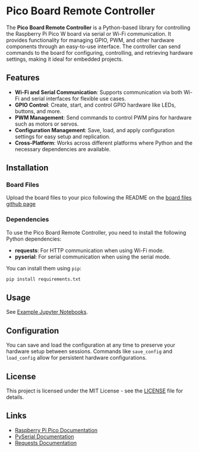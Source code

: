 # Pico Board Remote Controller

The **Pico Board Remote Controller** is a Python-based library for controlling the Raspberry Pi Pico W board via serial or Wi-Fi communication. It provides functionality for managing GPIO, PWM, and other hardware components through an easy-to-use interface. The controller can send commands to the board for configuring, controlling, and retrieving hardware settings, making it ideal for embedded projects.

## Features

- **Wi-Fi and Serial Communication**: Supports communication via both Wi-Fi and serial interfaces for flexible use cases.
- **GPIO Control**: Create, start, and control GPIO hardware like LEDs, buttons, and more.
- **PWM Management**: Send commands to control PWM pins for hardware such as motors or servos.
- **Configuration Management**: Save, load, and apply configuration settings for easy setup and replication.
- **Cross-Platform**: Works across different platforms where Python and the necessary dependencies are available.

## Installation

### Board Files
Upload the board files to your pico following the README on the [board files github page](https://github.com/jaca230/RP_pico_W_board_interface)

### Dependencies
To use the Pico Board Remote Controller, you need to install the following Python dependencies:

- **requests**: For HTTP communication when using Wi-Fi mode.
- **pyserial**: For serial communication when using the serial mode.

You can install them using `pip`:

```bash
pip install requirements.txt
```

## Usage
See [Example Jupyter Notebooks](https://github.com/jaca230/RP_pico_W_board_remote_controller/tree/main/examples).


## Configuration

You can save and load the configuration at any time to preserve your hardware setup between sessions. Commands like `save_config` and `load_config` allow for persistent hardware configurations.

## License

This project is licensed under the MIT License - see the [LICENSE](LICENSE) file for details.

## Links
- [Raspberry Pi Pico Documentation](https://www.raspberrypi.org/documentation/pico/)
- [PySerial Documentation](https://pythonhosted.org/pyserial/)
- [Requests Documentation](https://requests.readthedocs.io/en/latest/)